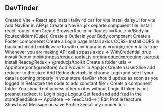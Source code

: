 ## DevTinder

Created Vite + React app
Install tailwind css for vite
Install daisyUi for vite
Add NavBar in APP.js
Create a NavBar.jsx separte component file
Install react-router-dom
Create BrowserRouter => Routes ==>Route =>/Body => Routechildern(Outlet)
Create a Outlet in your Body component
Create a Footer componenet
Create a Login page
Install axios
CORS- Install CORS in backend =>add middleware to with configurations =>origin,credentails :true
Whenever you are making API call so pass axios => WithCredential :true
Install Redux toolkit(https://redux-toolkit.js.org/introduction/getting-started)
Install React@Redux + @reduxjs/toolkit
Create a folder utils => AppStore(configureStore)
Add Provider in App.jsx
Create a UserSlice add reducer to the store
Add Redux devtools in chrome
Login and see if your data is coming properly in your store
NavBar should update as soon as you logged In
Refactore the code to add constant file + Create a component folder
You should not access other routes without Login
It token is not presnet redirect to Login page
Logout
Get feed and add feed in the store(FeedSlice==> AppStore ==> FeedCard==> )
Edit Profile feacture
ShowToast Message on save Profile
See all my connection

